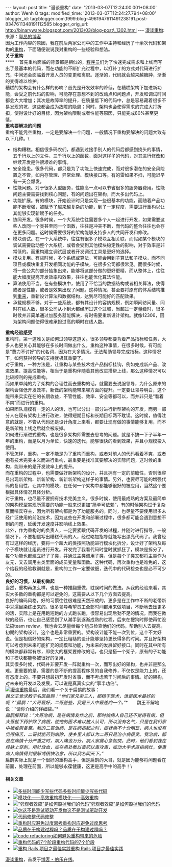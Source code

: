 --- layout: post title: "漫谈重构" date: '2013-03-07T12:24:00.001+08:00'
author: Wenh Q tags: modified\_time: '2013-03-07T12:24:27.794+08:00'
blogger\_id:
tag:blogger.com,1999:blog-4961947611491238191.post-8347611348191112585
blogger\_orig\_url:
http://binaryware.blogspot.com/2013/03/blog-post\_1302.html ---
[漫谈重构](http://blog.jobbole.com/34962/?utm_source=rss&utm_medium=rss&utm_campaign=34962):
\
来源：[郭昂的博客](http://blog.sina.com.cn/s/blog_6592c40501018e9y.html)\
因为工作内容的原因，我在前后两家公司中的工作中主持和经历了十余次代码和架构的[重构](http://www.amazon.cn/gp/product/B003BY6PLK/ref=as_li_qf_sp_asin_il_tl?ie=UTF8&tag=vastwork-23&linkCode=as2&camp=536&creative=3200&creativeASIN=B003BY6PLK "重构:改善既有代码的设计")，下面随便说说我对重构的一些经验和想法。\
**关于重构**\
****    首先重构面临的背景都是相似的，[程序员](http://blog.jobbole.com/821/ "程序员的本质")们为了快速完成需求和上线而写出了最基本的代码，而在功能的不断扩充过程中，以打补丁的方式对代码进行扩充，中间还会面临着开发人员的变更和离职。逐渐的，代码就会越来越臃肿，渐渐的变得难以维护。\
糟糕的架构会有什么样的影响？首先是开发效率的降低，在糟糕架构下加进新功能，会受之前代码的影响，可能存在意想不到的改动点和问题点，开发和调试时间都会大大增加；其次是故障率的提升，在质量低下的代码中，总是容易藏着很多不易发现的坑，这些都会成为故障的隐患；同时，架构也会使得需求的完成大打折扣，使得设计好的目标，因为架构限制或者性能等原因，只能完成80%甚至更低。\
**重构要解决的问题**\
重构不能凭空重构，一定是要解决一个问题，一般情况下重构要解决的问题大致有以下几种。\

-   结构糟糕。相信很多码农们，都遇到过接手别人的代码后都感到挠头的事情，五千行以上的文件，三千行以上的函数，面对这样子的代码，对其进行修改和继续开发是件很艰难的事情。
-   安全隐患。很多代码，都只是为了功能上快速完成，而对很多潜在的安全风险置之不管，如内存管理、异常处理、模块接口等。有的雷如果不扫，可能迟早有一天会爆发。
-   性能问题。对于很多大型服务，性能高一点可以节省很多的服务器费用。性能问题主要需要找到核心问题，有的问题出在架构，而大多出代码上。
-   功能扩展。有的模块，开始设计时只是实现一些很基本的功能，而随着产品功能不断增强，被赋予了越来越复杂的功能，到了一定程度，需要进行重构以让其能够实现新赋予的任务。
-   协同开发。很多时候，一个大系统往往需要多个人一起进行开发，如果需要这些人改同一个类甚至同一个函数，往往是冲突不断，而代码的整合往往也会存在更多问题。这时候需要很好的架构能够支持多人的共同开发和修改。
-   模块调试。在一个大系统中，往往有很多子模块互相关联，而假如某个模块的调试需要启动整个大系统，或者会受到其他模块稳定性的影响，对于效率是非常低的。而重构建立调试层或者开发调试工具是更好的选择。
-   模块复用。有些时候，多个系统或算法，可能会用到子算法和子模块，而不同项目或模块重复开发相同功能的子模块，在很多公司都很常见。而很多时候，将一些公共的部分抽象出来，能够将这部分做的更好更精，而从整体上，往往能大幅度提高开发效率和效果，往往也能优化算法性能。
-   算法使用不当。在有些模块中，使用了不恰当的数据结构或者相关算法，使得或者是性能，或者是效果出现了问题。这种情况，甚至要将原有的体系结构推到[重来](http://www.amazon.cn/gp/product/B0048EKQS0/ref=as_li_qf_sp_asin_il_tl?ie=UTF8&tag=vastwork-23&linkCode=as2&camp=536&creative=3200&creativeASIN=B0048EKQS0 "重来")，重新设计算法和数据结构，达到尽可能好的匹配效果。
-   承载规模不够。对于一些系统，都有其设计的容纳规模，例如瞬间访问量、同时在线人数，很多公司从小到大都经历过这个过城，当超过一定量级时，很多时候并非简单通过加服务器能解决，有时需要重新设计架构。就像12306，因为架构问题使得很难承担过高的瞬时在线人数。

**重构经验感受**\
重构时，第一道难关是如何过领导这道关。很多领导都要背着产品指标和任务，大多人也更关心其能够在多长时间做出什么，重构这种事情，在很多时候，有可能是“费力不讨好”的代名词，因为在大多情况，无法帮助领导完成指标。这种情况下，如何获得领导的支持就极其重要了。\
对于重构，一种方法是，让重构与某些技术或产品指标挂钩，例如完成新产品、改进效果、提高性能等，相当于是重构伴随着其他改进搭帮上线，那么这种情况可以比较顺利的完成重构。\
而如果单纯的为了架构的合理性而去重构的话，就需要去说服领导，为什么原来的架构会降低开发效率，新做的架构能带来哪方面的提升。一定要让领导明白，这个能带来实实在在的长期收益，不管性能、效率、安全等都可以，而并非只是“看着不爽”而进行的重构。\
如果团队规模有一定的人的话，也可以分出一部分进行新型架构的开发，而另一部分人在现有架构上进行改进，使得短期目标和长期目标两不耽误。这时候，值得注意的就是，不管从代码还是设计角度上来看，都要让现有做的事情能够复用，而不是新架构上线之后就会被废掉。\
如何进行渐进式重构，也是很多架构师需要去思考的问题。就是不搞一下子半年一年的重构，而是以月为单位，快速的迭代，能够很快的看到效果，并且小规模投入使用。\
不管怎样，重构，一定不能是为了重构而重构，或者对前人的代码看着不爽，或者抱有技术完美主义而进行重构，最重要是找准其要解决的实际问题，这时候的重构，能带来的是开发效率上的提升。\
而在重构的过程中，也需要做好新架构的设计，并且拥有一定的前瞻性，否则很容易出现新架构、新新架构、新新新架构这样子的事情。另外，也要尽可能的增强代码的复用性，让其中的模块，在任何一个架构中都能够很好的被应用，当然这个要根据具体情况具体分析。\
对于重构，也尽量不要拥有技术完美主义。很多时候，使用最成熟的方案及最简单的架构模型实现所需要的功能一般来说更加“简单可依赖”，有的时候架构过于复杂反而喧宾夺主，因为所有架构都是为了功能服务的。同时，也尽量不要使用很多未经广泛使用的前沿技术，因为这些在开发和部署过程中，很多都可能会遇到意想不到的问题，延缓开发速度并影响线上效果。\
此外，作为重构时的负责人，一定要紧跟代码开发的过程，并随时进行指导，一般情况下，不要相信写出糟糕代码的人，经过略加指导就能写出漂亮代码了。我曾经有过这样的经历，要将一个超大的类按照功能进行模块化拆分，设计好了架构及每个子模块就让组员进行开发。开发完了我看代码时登时就抓狂了，模块是拆分了，每个功能也都建立好了子类，并通过主类调用子类，但是每个子类又都将主类作为友元，又去调用主类里面的成员变量和函数。这种代码，再次重构也是难免的，这个给我的经验教训就是，重构的工作一定要做细，迭代中的代码检查也是必不可少的。\
**良好的习惯，从最初做起**\
当然，重构再怎么样，也是一种推翻重做，耽误时间的做法。从我的经验来看，其实大多数的重构都是可以避免的，这需要从以下几个方面去提高。\
良好的编码风格，好的习惯往往很难是天然形成的，更多是在工作中不断的老带新中耳濡目染练出来的。很多领导希望员工全部时间都用来做项目，不断地去压更多的活，实际上是在用跑短跑的方式跑长跑，很容易出现后劲不足的情况。而我在微软的经历，也让自己感受到了从潮手到逐渐成熟的过程，后来在搜狗时即使再忙没法搞team review，我也会去尽量给每个组员检查他们的代码，帮助别人去提高。\
初期的架构设计，这个也是非常重要的。架构设计能不能一次到位，这个不太好说。但是相信好的架构，一定比粗糙的设计能够坚持更长得多的时间。并且好架构可以考虑到未来可能扩充的规模和功能，为未来的发展留好接口。同时在其中所有的模块都非常有序，即使大的框架要修改的话，也只是搭一个架子，原有的子功能和子模块都能够被很好的复用，\
其实很多时候，代码并非要开发一阵就重构一次，而写出好的架构，也并非是那么难。更重要的是，需要的是不断的提高程序员的自我修养，不仅仅是能力上的，还有态度上的。不要只想最初开发时省事，而不考虑若干时间后的事情。好的架构，对未来的开发以及发展，可以说是真真实实的“事半功倍”。\
[![漫谈重构](http://blog.jobbole.com/wp-content/uploads/2013/03/110.png "漫谈重构")](http://blog.jobbole.com/wp-content/uploads/2013/03/110.png "漫谈重构")最后，我们看一个关于扁鹊的故事：\
*魏文王曾求教于名医扁鹊：“你们家兄弟三人，都精于医术，谁是医术最好的呢？”扁鹊：“大哥最好，二哥差些，我是三人中最差的一个。”**　　魏王不解地说：“请你介绍的详细些。”*\
*扁鹊解释说：“大哥治病，是在病情发作之前，那时候病人自己还不觉得有病，但大哥就下药铲除了病根，使他的医术难以被人认可，所以没有名气，只是在我们家中被推崇备至。我的二哥治病，是在病初起之时，症状尚不十分明显，病人也没有觉得痛苦，二哥就能药到病除，使乡里人都认为二哥只是治小病很灵。我治病，都是在病情十分严重之时，病人痛苦万分，病人家属心急如焚。此时，他们看到我在经脉上穿刺，用针放血，或在患处敷以毒药以毒攻毒，或动大手术直指病灶，使重病人病情得到缓解或很快治愈，所以我名闻天下。”*       \
扁鹊实际上就是一个很好的重构高手，但是扁鹊的大哥，就是因为能够将问题看在前面，处理在前面，所以能够永葆健康，这更是高手中的高手！\

#### 相关文章

-   [![多些时间能少写些代码](http://blog.jobbole.com/wp-content/uploads/2011/11/programming-languages.png)](http://blog.jobbole.com/1568/)[多些时间能少写些代码](http://blog.jobbole.com/1568/)
-   [![模块化——高效重构](http://blog.jobbole.com/wp-content/uploads/2012/06/Modular-efficient-reconstruction-150x150.jpg)](http://blog.jobbole.com/22082/)[模块化——高效重构](http://blog.jobbole.com/22082/)
-   [![“旁观者效应”是如何毁掉我们的代码](http://blog.jobbole.com/wp-content/uploads/2012/09/20070310041641Crime-150x150.jpg)](http://blog.jobbole.com/28779/)[“旁观者效应”是如何毁掉我们的代码](http://blog.jobbole.com/28779/)
-   [![你这不是测试驱动开发](http://blog.jobbole.com/wp-content/plugins/wordpress-23-related-posts-plugin/static/thumbs/7.jpg)](http://blog.jobbole.com/1315/)[你这不是测试驱动开发](http://blog.jobbole.com/1315/)
-   [![代码修整](http://blog.jobbole.com/wp-content/plugins/wordpress-23-related-posts-plugin/static/thumbs/10.jpg)](http://blog.jobbole.com/1378/)[代码修整](http://blog.jobbole.com/1378/)
-   [![重构时应避免过度思考](http://blog.jobbole.com/wp-content/uploads/2011/11/software-development-logo.jpg)](http://blog.jobbole.com/13087/)[重构时应避免过度思考](http://blog.jobbole.com/13087/)
-   [![品质在于构建过程吗？](http://blog.jobbole.com/wp-content/plugins/wordpress-23-related-posts-plugin/static/thumbs/4.jpg)](http://blog.jobbole.com/1524/)[品质在于构建过程吗？](http://blog.jobbole.com/1524/)
-   [![code
    refactoring](http://blog.jobbole.com/wp-content/uploads/2012/11/code-refactoring-150x150.gif)](http://blog.jobbole.com/30049/)[如何避免重构带来的危险](http://blog.jobbole.com/30049/)
-   [![重构代码的7个阶段](http://blog.jobbole.com/wp-content/plugins/wordpress-23-related-posts-plugin/static/thumbs/25.jpg)](http://blog.jobbole.com/1258/)[重构代码的7个阶段](http://blog.jobbole.com/1258/)
-   [![重构 Rails
    项目之最佳实践](http://uploads.makevoid.com/rails-stackoverflow.png)](http://blog.jobbole.com/34890/)[重构
    Rails 项目之最佳实践](http://blog.jobbole.com/34890/)

[漫谈重构](http://blog.jobbole.com/34962/)，首发于[博客 -
伯乐在线](http://blog.jobbole.com/)。
